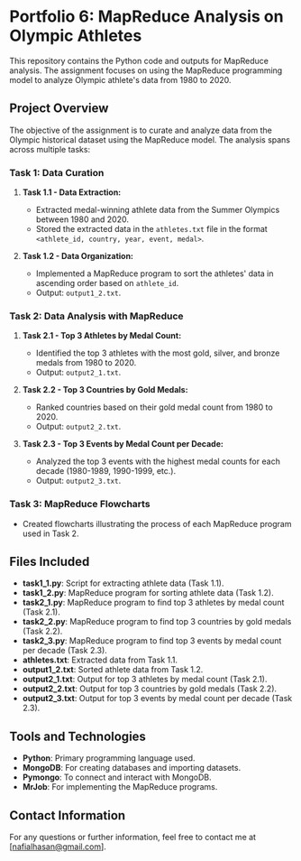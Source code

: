 # Portfolio 6: MapReduce Analysis on Olympic Athletes

This repository contains the Python code and outputs for MapReduce analysis. The assignment focuses on using the MapReduce programming model to analyze Olympic athlete's data from 1980 to 2020.

## Project Overview

The objective of the assignment is to curate and analyze data from the Olympic historical dataset using the MapReduce model. The analysis spans across multiple tasks:

### Task 1: Data Curation
1. **Task 1.1 - Data Extraction:**
   - Extracted medal-winning athlete data from the Summer Olympics between 1980 and 2020.
   - Stored the extracted data in the `athletes.txt` file in the format `<athlete_id, country, year, event, medal>`.

2. **Task 1.2 - Data Organization:**
   - Implemented a MapReduce program to sort the athletes' data in ascending order based on `athlete_id`.
   - Output: `output1_2.txt`.

### Task 2: Data Analysis with MapReduce
1. **Task 2.1 - Top 3 Athletes by Medal Count:**
   - Identified the top 3 athletes with the most gold, silver, and bronze medals from 1980 to 2020.
   - Output: `output2_1.txt`.

2. **Task 2.2 - Top 3 Countries by Gold Medals:**
   - Ranked countries based on their gold medal count from 1980 to 2020.
   - Output: `output2_2.txt`.

3. **Task 2.3 - Top 3 Events by Medal Count per Decade:**
   - Analyzed the top 3 events with the highest medal counts for each decade (1980-1989, 1990-1999, etc.).
   - Output: `output2_3.txt`.

### Task 3: MapReduce Flowcharts
- Created flowcharts illustrating the process of each MapReduce program used in Task 2.

## Files Included

- **task1_1.py**: Script for extracting athlete data (Task 1.1).
- **task1_2.py**: MapReduce program for sorting athlete data (Task 1.2).
- **task2_1.py**: MapReduce program to find top 3 athletes by medal count (Task 2.1).
- **task2_2.py**: MapReduce program to find top 3 countries by gold medals (Task 2.2).
- **task2_3.py**: MapReduce program to find top 3 events by medal count per decade (Task 2.3).
- **athletes.txt**: Extracted data from Task 1.1.
- **output1_2.txt**: Sorted athlete data from Task 1.2.
- **output2_1.txt**: Output for top 3 athletes by medal count (Task 2.1).
- **output2_2.txt**: Output for top 3 countries by gold medals (Task 2.2).
- **output2_3.txt**: Output for top 3 events by medal count per decade (Task 2.3).

## Tools and Technologies
- **Python**: Primary programming language used.
- **MongoDB**: For creating databases and importing datasets.
- **Pymongo**: To connect and interact with MongoDB.
- **MrJob**: For implementing the MapReduce programs.

## Contact Information

For any questions or further information, feel free to contact me at [nafialhasan@gmail.com].

